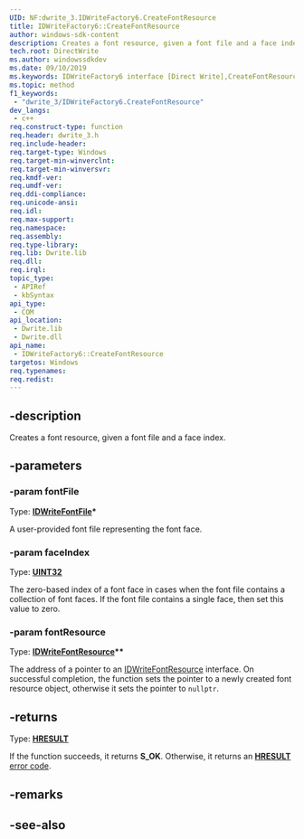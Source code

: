 ```yaml
---
UID: NF:dwrite_3.IDWriteFactory6.CreateFontResource
title: IDWriteFactory6::CreateFontResource
author: windows-sdk-content
description: Creates a font resource, given a font file and a face index.
tech.root: DirectWrite
ms.author: windowssdkdev
ms.date: 09/10/2019
ms.keywords: IDWriteFactory6 interface [Direct Write],CreateFontResource method, IDWriteFactory6.CreateFontResource, IDWriteFactory6::CreateFontResource, CreateFontResource, CreateFontResource method [Direct Write], CreateFontResource method [Direct Write],IDWriteFactory6 interface, directwrite.idwritefactory6_createfontresource, dwrite_3/IDWriteFactory6::CreateFontResource
ms.topic: method
f1_keywords: 
 - "dwrite_3/IDWriteFactory6.CreateFontResource"
dev_langs:
 - c++
req.construct-type: function
req.header: dwrite_3.h
req.include-header: 
req.target-type: Windows
req.target-min-winverclnt: 
req.target-min-winversvr: 
req.kmdf-ver: 
req.umdf-ver: 
req.ddi-compliance: 
req.unicode-ansi: 
req.idl: 
req.max-support: 
req.namespace: 
req.assembly: 
req.type-library: 
req.lib: Dwrite.lib
req.dll: 
req.irql: 
topic_type:
 - APIRef
 - kbSyntax
api_type:
 - COM
api_location:
 - Dwrite.lib
 - Dwrite.dll
api_name:
 - IDWriteFactory6::CreateFontResource
targetos: Windows
req.typenames: 
req.redist: 
---
```


## -description

Creates a font resource, given a font file and a face index.

## -parameters

### -param fontFile

Type: **[IDWriteFontFile](/windows/win32/api/dwrite/nn-dwrite-idwritefontfile)\***

A user-provided font file representing the font face.

### -param faceIndex

Type: **[UINT32](/windows/win32/winprog/windows-data-types)**

The zero-based index of a font face in cases when the font file contains a collection of font faces. If the font file contains a single face, then set this value to zero.

### -param fontResource

Type: **[IDWriteFontResource](/windows/win32/api/dwrite_3/nn-dwrite_3-idwritefontresource)\*\***

The address of a pointer to an [IDWriteFontResource](/windows/win32/api/dwrite_3/nn-dwrite_3-idwritefontresource) interface. On successful completion, the function sets the pointer to a newly created font resource object, otherwise it sets the pointer to `nullptr`.

## -returns

Type: **[HRESULT](/windows/win32/com/structure-of-com-error-codes)**

If the function succeeds, it returns **S_OK**. Otherwise, it returns an [**HRESULT**](/windows/win32/com/structure-of-com-error-codes) [error code](/windows/win32/com/com-error-codes-10).

## -remarks

## -see-also
